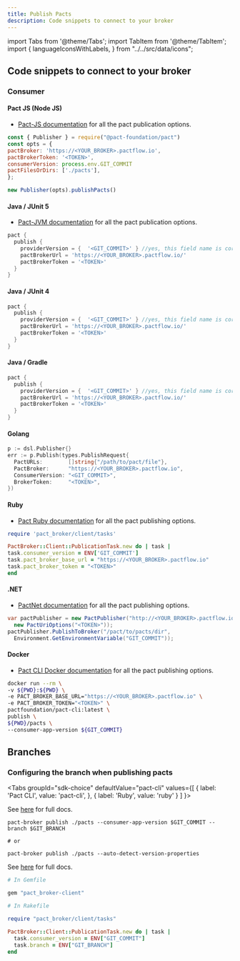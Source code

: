 ```yaml
---
title: Publish Pacts
description: Code snippets to connect to your broker
---
```


import Tabs from '@theme/Tabs';
import TabItem from '@theme/TabItem';
import {
  languageIconsWithLabels,
} from "../../src/data/icons";

## Code snippets to connect to your broker

### Consumer

<Tabs groupId="languages">
<TabItem value="js" label={languageIconsWithLabels.label_javascript} >

#### Pact JS (Node JS)

- [Pact-JS documentation](https://github.com/pact-foundation/pact-node/#pact-broker-publishing) for all the pact publication options.

```js
const { Publisher } = require("@pact-foundation/pact")
const opts = {
pactBroker: 'https://<YOUR_BROKER>.pactflow.io',
pactBrokerToken: '<TOKEN>',
consumerVersion: process.env.GIT_COMMIT
pactFilesOrDirs: ['./pacts'],
};

new Publisher(opts).publishPacts()
```

</TabItem>

<TabItem value="java" label={languageIconsWithLabels.label_java} >

#### Java / JUnit 5

- [Pact-JVM documentation](https://docs.pact.io/implementation_guides/jvm/provider/gradle#publishing-pact-files-to-a-pact-broker) for all the pact publication options.

```groovy
pact {
  publish {
    providerVersion = {  '<GIT_COMMIT>' } //yes, this field name is correct :(
    pactBrokerUrl = 'https://<YOUR_BROKER>.pactflow.io/'
    pactBrokerToken = '<TOKEN>'
  }
}
```

#### Java / JUnit 4

```groovy
pact {
  publish {
    providerVersion = {  '<GIT_COMMIT>' } //yes, this field name is correct :(
    pactBrokerUrl = 'https://<YOUR_BROKER>.pactflow.io/'
    pactBrokerToken = '<TOKEN>'
  }
}
```

#### Java / Gradle

```groovy
pact {
  publish {
    providerVersion = {  '<GIT_COMMIT>' } //yes, this field name is correct :(
    pactBrokerUrl = 'https://<YOUR_BROKER>.pactflow.io/'
    pactBrokerToken = '<TOKEN>'
  }
}
```

</TabItem>

<TabItem value="golang" label={languageIconsWithLabels.label_golang} >

#### Golang

```go
p := dsl.Publisher{}
err := p.Publish(types.PublishRequest{
  PactURLs:        []string{"/path/to/pact/file"},
  PactBroker:      "https://<YOUR_BROKER>.pactflow.io",
  ConsumerVersion: "<GIT_COMMIT>",
  BrokerToken:     "<TOKEN>",
})
```

</TabItem>

<TabItem value="ruby" label={languageIconsWithLabels.label_ruby} >

#### Ruby

- [Pact Ruby documentation](https://github.com/pact-foundation/pact_broker-client#usage---ruby) for all the pact publishing options.

```ruby title='Rakefile'
require 'pact_broker/client/tasks'

PactBroker::Client::PublicationTask.new do | task |
task.consumer_version = ENV['GIT_COMMIT']
task.pact_broker_base_url = "https://<YOUR_BROKER>.pactflow.io"
task.pact_broker_token = "<TOKEN>"
end
```

</TabItem>

<TabItem value="dotnet" label={languageIconsWithLabels.label_dotnet} >

#### .NET

- [PactNet documentation](https://github.com/pact-foundation/pact-net#using-the-c-client) for all the pact publishing options.

```csharp title="Pact Publisher options"
var pactPublisher = new PactPublisher("http://<YOUR_BROKER>.pactflow.io",
  new PactUriOptions("<TOKEN>"));
pactPublisher.PublishToBroker("/pact/to/pacts/dir",
  Environment.GetEnvironmentVariable("GIT_COMMIT"));
```

</TabItem>

 <TabItem value="docker" label={languageIconsWithLabels.label_docker} >

#### Docker

- [Pact CLI Docker documentation](https://hub.docker.com/r/pactfoundation/pact-cli) for all the pact publishing options.

```bash
docker run --rm \
-v ${PWD}:${PWD} \
-e PACT_BROKER_BASE_URL="https://<YOUR_BROKER>.pactflow.io" \
-e PACT_BROKER_TOKEN="<TOKEN>" \
pactfoundation/pact-cli:latest \
publish \
${PWD}/pacts \
--consumer-app-version ${GIT_COMMIT}
```

</TabItem>

</Tabs>


## Branches 

### Configuring the branch when publishing pacts

<Tabs
  groupId="sdk-choice"
  defaultValue="pact-cli"
  values={[
    { label: 'Pact CLI', value: 'pact-cli', },
    { label: 'Ruby', value: 'ruby' }
  ]
}>
  <TabItem value="pact-cli">

  See [here](/pact_broker/client_cli/readme#publish) for full docs.

  ```
  pact-broker publish ./pacts --consumer-app-version $GIT_COMMIT --branch $GIT_BRANCH

  # or 

  pact-broker publish ./pacts --auto-detect-version-properties
  ```

  </TabItem>
  <TabItem value="ruby">

  See [here](/implementation_guides/ruby/publishing_pacts) for full docs.

  ```ruby
  # In Gemfile

  gem "pact_broker-client"
  
  # In Rakefile

  require "pact_broker/client/tasks"

  PactBroker::Client::PublicationTask.new do | task |
    task.consumer_version = ENV["GIT_COMMIT"]
    task.branch = ENV["GIT_BRANCH"]
  end  
  ```

  </TabItem>
</Tabs>

